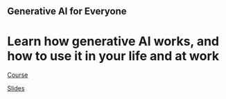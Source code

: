 ## Generative AI for Everyone

# Learn how generative AI works, and how to use it in your life and at work

[Course](https://www.deeplearning.ai/courses/generative-ai-for-everyone/)

[Slides](https://docs.google.com/presentation/d/1u3Qwf8-VHf0tgmcvuC160p7JEvdAkkoAUWdvi4afk6A/edit#slide=id.g2998cc24585_1_46)
